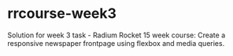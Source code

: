# rrcourse-week3
Solution for week 3 task - Radium Rocket 15 week course:
Create a responsive newspaper frontpage using flexbox and media queries.
